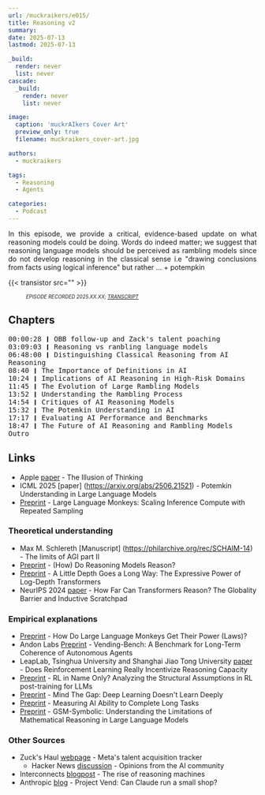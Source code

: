 ```yaml
---
url: /muckraikers/e015/
title: Reasoning v2
summary: 
date: 2025-07-13
lastmod: 2025-07-13

_build:
  render: never
  list: never
cascade:
  _build:
    render: never
    list: never

image:
  caption: 'muckrAIkers Cover Art'
  preview_only: true
  filename: muckraikers_cover-art.jpg

authors:
  - muckraikers

tags:
  - Reasoning
  - Agents

categories: 
  - Podcast
---
```


<div style="text-align: justify">
In this episode, we provide a critical, evidence-based update on what reasoning models could be doing. Words do indeed matter; we suggest that reasoning language models should be perceived as rambling models since do not develop reasoning in the classical sense i.e "drawing conclusions from facts using logical inference" but rather ... + potempkin  


{{< transistor src="" >}}
<div style="font-size: x-small;font-style: italic;padding-left: 2.25rem;">EPISODE RECORDED 2025.XX.XX; <a href="" target="_blank" rel="noreferrer noopener">TRANSCRIPT</a></a></div>
</div>


## Chapters
<div style="text-align: left; font-family:monospace;">
00:00:28 ❙ OBB follow-up and Zack's talent poaching<br>
03:09:03 ❙ Reasoning vs ranbling language models<br>
06:48:00 ❙ Distinguishing Classical Reasoning from AI Reasoning<br>
08:40 ❙ The Importance of Definitions in AI<br>
10:24 ❙ Implications of AI Reasoning in High-Risk Domains<br>
11:45 ❙ The Evolution of Large Rambling Models<br>
13:52 ❙ Understanding the Rambling Process<br>
14:54 ❙ Critiques of AI Reasoning Models<br>
15:32 ❙ The Potemkin Understanding in AI<br>
17:17 ❙ Evaluating AI Performance and Benchmarks<br>
18:47 ❙ The Future of AI Reasoning and Rambling Models
Outro
</div>

## Links
- Apple [paper](http://arxiv.org/abs/2506.06941) - The Illusion of Thinking
- ICML 2025 [paper] (https://arxiv.org/abs/2506.21521) - Potemkin Understanding in Large Language Models
- [Preprint](https://arxiv.org/abs/2407.21787) - Large Language Monkeys: Scaling Inference Compute with Repeated Sampling


### Theoretical understanding
- Max M. Schlereth  [Manuscript] (https://philarchive.org/rec/SCHAIM-14) - The limits of AGI part II
- [Preprint](https://arxiv.org/html/2504.09762v1) - (How) Do Reasoning Models Reason?
- [Preprint](http://arxiv.org/abs/2503.03961) - A Little Depth Goes a Long Way: The Expressive Power of Log-Depth Transformers
- NeurIPS 2024 [paper](https://proceedings.neurips.cc/paper_files/paper/2024/hash/3107e4bdb658c79053d7ef59cbc804dd-Abstract-Conference.html) - How Far Can Transformers Reason? The Globality Barrier and Inductive Scratchpad


### Empirical explanations
- [Preprint](https://arxiv.org/abs/2502.17578) - How Do Large Language Monkeys Get Their Power (Laws)?
- Andon Labs [Preprint](http://arxiv.org/abs/2502.15840) - Vending-Bench: A Benchmark for Long-Term Coherence of Autonomous Agents
- LeapLab, Tsinghua University and Shanghai Jiao Tong University [paper](http://arxiv.org/abs/2504.13837) - Does Reinforcement Learning Really Incentivize Reasoning Capacity
- [Preprint](https://arxiv.org/abs/2505.13697) - RL in Name Only? Analyzing the Structural Assumptions in RL post-training for LLMs
- [Preprint](https://arxiv.org/abs/2505.18623) - Mind The Gap: Deep Learning Doesn't Learn Deeply
- [Preprint](https://arxiv.org/abs/2503.14499) - Measuring AI Ability to Complete Long Tasks
- [Preprint](https://arxiv.org/abs/2410.05229) - GSM-Symbolic: Understanding the Limitations of Mathematical Reasoning in Large Language Models


### Other Sources
- Zuck's Haul [webpage](https://zuckshaul.com/) - Meta's talent acquisition tracker
    - Hacker News [discussion](https://news.ycombinator.com/item?id=44477512) - Opinions from the AI community 
- Interconnects [blogpost](https://www.interconnects.ai/p/the-rise-of-reasoning-machines) - The rise of reasoning machines
- Anthropic [blog](https://www.anthropic.com/research/project-vend-1) - Project Vend: Can Claude run a small shop?